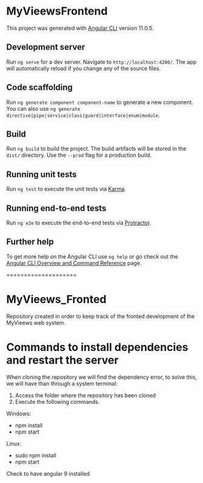 # MyVieewsFrontend

This project was generated with [Angular CLI](https://github.com/angular/angular-cli) version 11.0.5.

## Development server

Run `ng serve` for a dev server. Navigate to `http://localhost:4200/`. The app will automatically reload if you change any of the source files.

## Code scaffolding

Run `ng generate component component-name` to generate a new component. You can also use `ng generate directive|pipe|service|class|guard|interface|enum|module`.

## Build

Run `ng build` to build the project. The build artifacts will be stored in the `dist/` directory. Use the `--prod` flag for a production build.

## Running unit tests

Run `ng test` to execute the unit tests via [Karma](https://karma-runner.github.io).

## Running end-to-end tests

Run `ng e2e` to execute the end-to-end tests via [Protractor](http://www.protractortest.org/).

## Further help

To get more help on the Angular CLI use `ng help` or go check out the [Angular CLI Overview and Command Reference](https://angular.io/cli) page.

====================
# MyVieews_Fronted
Repository created in order to keep track of the fronted development of the MyVieews web system.

# Commands to install dependencies and restart the server

When cloning the repository we will find the dependency error, to solve this, we will have
than through a system terminal:
1. Access the folder where the repository has been cloned
2. Execute the following commands.

  Windows:
  
  - npm install
  - npm start
  
  Linux:
   - sudo npm install
  - npm start

Check to have angular 9 installed
